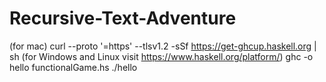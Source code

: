 # Recursive-Text-Adventure
(for mac)
curl --proto '=https' --tlsv1.2 -sSf https://get-ghcup.haskell.org | sh
(for Windows and Linux visit https://www.haskell.org/platform/)
ghc -o hello functionalGame.hs
./hello
